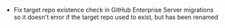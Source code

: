 - Fix target repo existence check in GitHub Enterprise Server migrations so it doesn't error if the target repo used to exist, but has been renamed